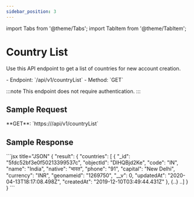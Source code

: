```yaml
---
sidebar_position: 3
---
```

import Tabs from '@theme/Tabs';
import TabItem from '@theme/TabItem';

# Country List

Use this API endpoint to get a list of countries for new account creation.

<div className="custom-block-peach">
- Endpoint: `/api/v1/countryList` 
- Method: `GET`
</div>

:::note
This endpoint does not require authentication.
:::

## Sample Request
<div className="custom-block-green">
 **GET**: `https://<api_url>/api/v1/countryList`
</div>

## Sample Response

<Tabs>  
  <TabItem value="ResponseJSON" label="Response JSON">
      ```jsx title="JSON"
{
    "result": {
       "countries": [
           {
               "_id": "5fdc52bf3e0f50213399537c",
               "objectId": "DlHQBjd2Ke",
               "code": "IN",
               "name": "India",
               "native": "भारत",
               "phone": "91",
               "capital": "New Delhi",
               "currency": "INR",
               "geonameid": "1269750",
               "__v": 0,
               "updatedAt": "2020-04-13T18:17:08.498Z",
               "createdAt": "2019-12-10T03:49:44.431Z"
           },
	    {..}
..]
    }
}
```
  </TabItem> 
</Tabs>